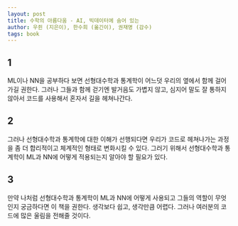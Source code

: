 ```yaml
---
layout: post
title: 수학의 아름다움 - AI, 빅데이터에 숨어 있는
author: 우쥔 (지은이), 한수희 (옮긴이), 권재명 (감수)
tags: book
---
```


## 1

ML이나 NN을 공부하다 보면 선형대수학과 통계학이 어느덧 우리의 옆에서 함께 걸어가길 권한다. 그러나 그들과 함께 걷기엔 발거음도 가볍지 않고, 심지어 말도 잘 통하지 않아서 코드를 사용해서 혼자서 길을 헤쳐나간다.

## 2

그러나 선형대수학과 통계학에 대한 이해가 선행되다면 우리가 코드로 헤쳐나가는 과정을 좀 더 합리적이고 체계적인 형태로 변화시킬 수 있다. 그러기 위해서 선형대수학과 통계학이 ML과 NN에 어떻게 적용되는지 알아야 할 필요가 있다.

## 3

만약 나처럼 선형대수학과 통계학이 ML과 NN에 어떻게 사용되고 그들의 역할이 무엇인지 궁금하다면 이 책을 권한다. 생각보다 쉽고, 생각만큼 어렵다. 그러나 여러분의 코드에 많은 울림을 전해줄 것이다.
